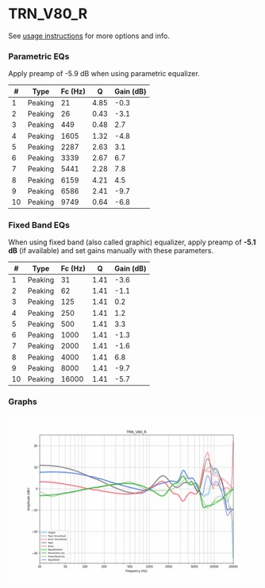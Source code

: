 # TRN_V80_R
See [usage instructions](https://github.com/jaakkopasanen/AutoEq#usage) for more options and info.

### Parametric EQs
Apply preamp of -5.9 dB when using parametric equalizer.

|   # | Type    |   Fc (Hz) |    Q |   Gain (dB) |
|-----|---------|-----------|------|-------------|
|   1 | Peaking |        21 | 4.85 |        -0.3 |
|   2 | Peaking |        26 | 0.43 |        -3.1 |
|   3 | Peaking |       449 | 0.48 |         2.7 |
|   4 | Peaking |      1605 | 1.32 |        -4.8 |
|   5 | Peaking |      2287 | 2.63 |         3.1 |
|   6 | Peaking |      3339 | 2.67 |         6.7 |
|   7 | Peaking |      5441 | 2.28 |         7.8 |
|   8 | Peaking |      6159 | 4.21 |         4.5 |
|   9 | Peaking |      6586 | 2.41 |        -9.7 |
|  10 | Peaking |      9749 | 0.64 |        -6.8 |

### Fixed Band EQs
When using fixed band (also called graphic) equalizer, apply preamp of **-5.1 dB** (if available) and set gains manually with these parameters.

|   # | Type    |   Fc (Hz) |    Q |   Gain (dB) |
|-----|---------|-----------|------|-------------|
|   1 | Peaking |        31 | 1.41 |        -3.6 |
|   2 | Peaking |        62 | 1.41 |        -1.1 |
|   3 | Peaking |       125 | 1.41 |         0.2 |
|   4 | Peaking |       250 | 1.41 |         1.2 |
|   5 | Peaking |       500 | 1.41 |         3.3 |
|   6 | Peaking |      1000 | 1.41 |        -1.3 |
|   7 | Peaking |      2000 | 1.41 |        -1.6 |
|   8 | Peaking |      4000 | 1.41 |         6.8 |
|   9 | Peaking |      8000 | 1.41 |        -9.7 |
|  10 | Peaking |     16000 | 1.41 |        -5.7 |

### Graphs
![](./TRN_V80_R.png)
